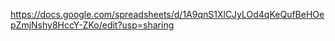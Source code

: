 https://docs.google.com/spreadsheets/d/1A9qnS1XlCJyLOd4qKeQufBeHOepZmjNshy8HccY-ZKo/edit?usp=sharing
